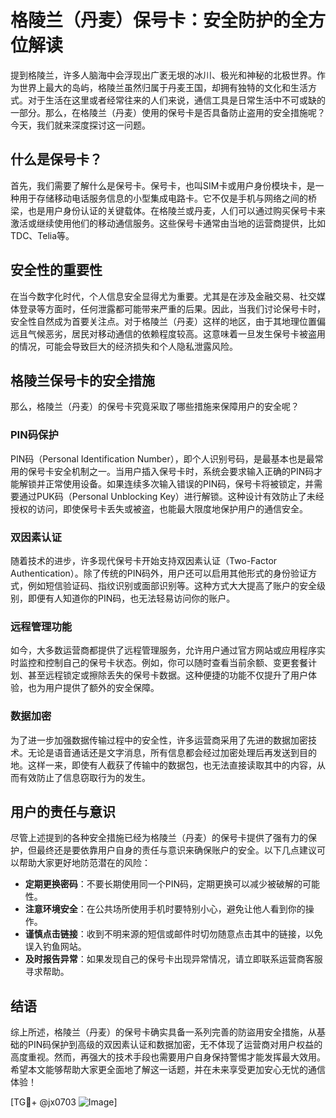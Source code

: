 # 格陵兰（丹麦）保号卡：安全防护的全方位解读

提到格陵兰，许多人脑海中会浮现出广袤无垠的冰川、极光和神秘的北极世界。作为世界上最大的岛屿，格陵兰虽然归属于丹麦王国，却拥有独特的文化和生活方式。对于生活在这里或者经常往来的人们来说，通信工具是日常生活中不可或缺的一部分。那么，在格陵兰（丹麦）使用的保号卡是否具备防止盗用的安全措施呢？今天，我们就来深度探讨这一问题。

## 什么是保号卡？

首先，我们需要了解什么是保号卡。保号卡，也叫SIM卡或用户身份模块卡，是一种用于存储移动电话服务信息的小型集成电路卡。它不仅是手机与网络之间的桥梁，也是用户身份认证的关键载体。在格陵兰或丹麦，人们可以通过购买保号卡来激活或继续使用他们的移动通信服务。这些保号卡通常由当地的运营商提供，比如TDC、Telia等。

## 安全性的重要性

在当今数字化时代，个人信息安全显得尤为重要。尤其是在涉及金融交易、社交媒体登录等方面时，任何泄露都可能带来严重的后果。因此，当我们讨论保号卡时，安全性自然成为首要关注点。对于格陵兰（丹麦）这样的地区，由于其地理位置偏远且气候恶劣，居民对移动通信的依赖程度较高。这意味着一旦发生保号卡被盗用的情况，可能会导致巨大的经济损失和个人隐私泄露风险。

## 格陵兰保号卡的安全措施

那么，格陵兰（丹麦）的保号卡究竟采取了哪些措施来保障用户的安全呢？

### PIN码保护

PIN码（Personal Identification Number），即个人识别号码，是最基本也是最常用的保号卡安全机制之一。当用户插入保号卡时，系统会要求输入正确的PIN码才能解锁并正常使用设备。如果连续多次输入错误的PIN码，保号卡将被锁定，并需要通过PUK码（Personal Unblocking Key）进行解锁。这种设计有效防止了未经授权的访问，即使保号卡丢失或被盗，也能最大限度地保护用户的通信安全。

### 双因素认证

随着技术的进步，许多现代保号卡开始支持双因素认证（Two-Factor Authentication）。除了传统的PIN码外，用户还可以启用其他形式的身份验证方式，例如短信验证码、指纹识别或面部识别等。这种方式大大提高了账户的安全级别，即便有人知道你的PIN码，也无法轻易访问你的账户。

### 远程管理功能

如今，大多数运营商都提供了远程管理服务，允许用户通过官方网站或应用程序实时监控和控制自己的保号卡状态。例如，你可以随时查看当前余额、变更套餐计划、甚至远程锁定或擦除丢失的保号卡数据。这种便捷的功能不仅提升了用户体验，也为用户提供了额外的安全保障。

### 数据加密

为了进一步加强数据传输过程中的安全性，许多运营商采用了先进的数据加密技术。无论是语音通话还是文字消息，所有信息都会经过加密处理后再发送到目的地。这样一来，即使有人截获了传输中的数据包，也无法直接读取其中的内容，从而有效防止了信息窃取行为的发生。

## 用户的责任与意识

尽管上述提到的各种安全措施已经为格陵兰（丹麦）的保号卡提供了强有力的保护，但最终还是要依靠用户自身的责任与意识来确保账户的安全。以下几点建议可以帮助大家更好地防范潜在的风险：

- **定期更换密码**：不要长期使用同一个PIN码，定期更换可以减少被破解的可能性。
- **注意环境安全**：在公共场所使用手机时要特别小心，避免让他人看到你的操作。
- **谨慎点击链接**：收到不明来源的短信或邮件时切勿随意点击其中的链接，以免误入钓鱼网站。
- **及时报告异常**：如果发现自己的保号卡出现异常情况，请立即联系运营商客服寻求帮助。

## 结语

综上所述，格陵兰（丹麦）的保号卡确实具备一系列完善的防盜用安全措施，从基础的PIN码保护到高级的双因素认证和数据加密，无不体现了运营商对用户权益的高度重视。然而，再强大的技术手段也需要用户自身保持警惕才能发挥最大效用。希望本文能够帮助大家更全面地了解这一话题，并在未来享受更加安心无忧的通信体验！

[TG💪+ @jx0703 ![Image](https://github.com/user-attachments/assets/dbca1d08-cadb-493c-b0ec-ad6f7a83f270)]